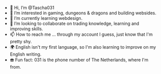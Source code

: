 - 👋 Hi, I’m @Tascha031
- 👀 I’m interested in gaming, dungeons & dragons and building websides.
- 🌱 I’m currently learning webdesign.
- 💞️ I’m looking to collaborate on trading knowledge, learning and improving skills.
- 📫 How to reach me ... through my account I guess, just know that I'm pretty shy.
- 🌍 English isn't my first language, so I'm also learning to improve on my English writing.
- ☎️ Fun fact: 031 is the phone number of The Netherlands, where I'm from.

<!---
Tascha031/Tascha031 is a ✨ special ✨ repository because its `README.md` (this file) appears on your GitHub profile.
You can click the Preview link to take a look at your changes.
--->
